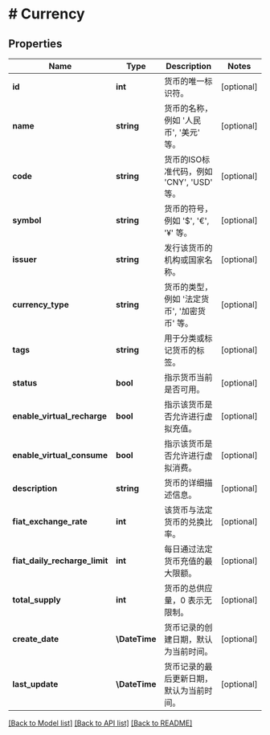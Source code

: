 # # Currency

## Properties

Name | Type | Description | Notes
------------ | ------------- | ------------- | -------------
**id** | **int** | 货币的唯一标识符。 | [optional]
**name** | **string** | 货币的名称，例如 &#39;人民币&#39;, &#39;美元&#39; 等。 | [optional]
**code** | **string** | 货币的ISO标准代码，例如 &#39;CNY&#39;, &#39;USD&#39; 等。 | [optional]
**symbol** | **string** | 货币的符号，例如 &#39;$&#39;, &#39;€&#39;, &#39;¥&#39; 等。 | [optional]
**issuer** | **string** | 发行该货币的机构或国家名称。 | [optional]
**currency_type** | **string** | 货币的类型，例如 &#39;法定货币&#39;, &#39;加密货币&#39; 等。 | [optional]
**tags** | **string** | 用于分类或标记货币的标签。 | [optional]
**status** | **bool** | 指示货币当前是否可用。 | [optional]
**enable_virtual_recharge** | **bool** | 指示该货币是否允许进行虚拟充值。 | [optional]
**enable_virtual_consume** | **bool** | 指示该货币是否允许进行虚拟消费。 | [optional]
**description** | **string** | 货币的详细描述信息。 | [optional]
**fiat_exchange_rate** | **int** | 该货币与法定货币的兑换比率。 | [optional]
**fiat_daily_recharge_limit** | **int** | 每日通过法定货币充值的最大限额。 | [optional]
**total_supply** | **int** | 货币的总供应量，0 表示无限制。 | [optional]
**create_date** | **\DateTime** | 货币记录的创建日期，默认为当前时间。 | [optional]
**last_update** | **\DateTime** | 货币记录的最后更新日期，默认为当前时间。 | [optional]

[[Back to Model list]](../../README.md#models) [[Back to API list]](../../README.md#endpoints) [[Back to README]](../../README.md)
